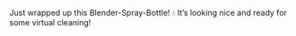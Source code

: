 Just wrapped up this Blender-Spray-Bottle! 💧 It’s looking nice and ready for some virtual cleaning!
